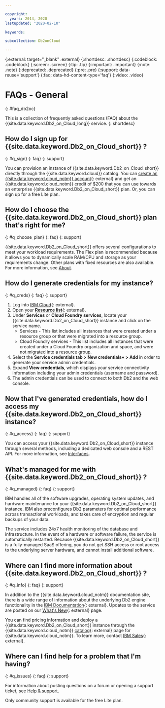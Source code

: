 ```yaml
---

copyright:
  years: 2014, 2020
lastupdated: "2020-02-10"

keywords: 

subcollection: Db2onCloud

---
```


 
{:external: target="_blank" .external}
{:shortdesc: .shortdesc}
{:codeblock: .codeblock}
{:screen: .screen}
{:tip: .tip}
{:important: .important}
{:note: .note}
{:deprecated: .deprecated}
{:pre: .pre}
{:support: data-reuse='support'}
{:faq: data-hd-content-type='faq'}
{:video: .video}

# FAQs - General
{: #faq_db2oc}

This is a collection of frequently asked questions (FAQ) about the {{site.data.keyword.Db2_on_Cloud_long}} service.
{: shortdesc}

## How do I sign up for {{site.data.keyword.Db2_on_Cloud_short}} ?
{: #q_sign}
{: faq}
{: support}

You can provision an instance of {{site.data.keyword.Db2_on_Cloud_short}} directly through the {{site.data.keyword.cloud}} catalog. You can [create an  {{site.data.keyword.cloud_notm}} account](https://cloud.ibm.com/registration?target=%2Fcatalog%2Fservices%2Fdb2-warehouse){: external} and get an {{site.data.keyword.cloud_notm}} credit of $200 that you can use towards an enterprise {{site.data.keyword.Db2_on_Cloud_short}} plan. Or, you can sign up for a free Lite plan. 


## How do I choose the {{site.data.keyword.Db2_on_Cloud_short}}  plan that's right for me?
{: #q_choose_plan}
{: faq}
{: support}

{{site.data.keyword.Db2_on_Cloud_short}} offers several configurations to meet your workload requirements. The Flex plan is recommended because it allows you to dynamically scale RAM/CPU and storage as your requirements change. Other plans with fixed resources are also available. For more information, see [About](/docs/Db2onCloud?topic=Db2onCloud-about).

## How do I generate credentials for my instance?
{: #q_creds}
{: faq}
{: support}

1. Log into [IBM Cloud](https://cloud.ibm.com){: external}.
2. Open your [**Resource list**](https://cloud.ibm.com/resources){: external}.
3. Under **Services** or **Cloud Foundry services**, locate your {{site.data.keyword.Db2_on_Cloud_short}} instance and click on the service name.  
   - Services - This list includes all instances that were created under a resource group or that were migrated into a resource group.
   - Cloud Foundry services - This list includes all instances that were created under a Cloud Foundry organization and space, and were not migrated into a resource group.
4. Select the **Service credentials tab > New credentials+ > Add** in order to generate your service admin credentials.
5. Expand **View credentials**, which displays your service connectivity information including your admin credentials (username and password).
6. The admin credentials can be used to connect to both Db2 and the web console.


## Now that I've generated credentials, how do I access my {{site.data.keyword.Db2_on_Cloud_short}}  instance?
{: #q_access}
{: faq}
{: support}

You can access your {{site.data.keyword.Db2_on_Cloud_short}} instance through several methods, including a dedicated web console and a REST API. For more information, see [Interfaces](/docs/Db2onCloud?topic=Db2onCloud-interfaces).

## What's managed for me with {{site.data.keyword.Db2_on_Cloud_short}} ?
{: #q_managed}
{: faq}
{: support}

IBM handles all of the software upgrades, operating system updates, and hardware maintenance for your {{site.data.keyword.Db2_on_Cloud_short}} instance. IBM also preconfigures Db2 parameters for optimal performance across transactional workloads, and takes care of encryption and regular backups of your data. 

The service includes 24x7 health monitoring of the database and infrastructure. In the event of a hardware or software failure, the service is automatically restarted. Because {{site.data.keyword.Db2_on_Cloud_short}} is a fully-managed SaaS offering, you do not get SSH access or root access to the underlying server hardware, and cannot install additional software.

## Where can I find more information about {{site.data.keyword.Db2_on_Cloud_short}} ?
{: #q_info}
{: faq}
{: support}

In addition to the {{site.data.keyword.cloud_notm}} documentation site, there is a wide range of information about the underlying Db2 engine functionality in the [IBM Documentation](https://www.ibm.com/docs/en/db2oc){: external}. Updates to the service are posted on our [What's New](https://www.ibm.com/support/pages/whats-new-ibm-db2-cloud){: external} page. 

You can find pricing information and deploy a {{site.data.keyword.Db2_on_Cloud_short}} instance through the {{site.data.keyword.cloud_notm}} [catalog](https://cloud.ibm.com/catalog/services/db2){: external} page for {{site.data.keyword.cloud_notm}}. To learn more, contact [IBM Sales](https://www.ibm.com/contact/us/en/){: external}.

## Where can I find help for a problem that I'm having?
{: #q_issues}
{: faq}
{: support}

For information about posting questions on a forum or opening a support ticket, see [Help & support](/docs/Db2onCloud?topic=Db2onCloud-help_support).

Only community support is available for the free Lite plan.

## 
